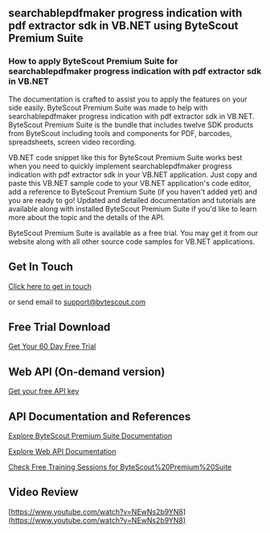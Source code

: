 ## searchablepdfmaker progress indication with pdf extractor sdk in VB.NET using ByteScout Premium Suite

### How to apply ByteScout Premium Suite for searchablepdfmaker progress indication with pdf extractor sdk in VB.NET

The documentation is crafted to assist you to apply the features on your side easily. ByteScout Premium Suite was made to help with searchablepdfmaker progress indication with pdf extractor sdk in VB.NET. ByteScout Premium Suite is the bundle that includes twelve SDK products from ByteScout including tools and components for PDF, barcodes, spreadsheets, screen video recording.

VB.NET code snippet like this for ByteScout Premium Suite works best when you need to quickly implement searchablepdfmaker progress indication with pdf extractor sdk in your VB.NET application.  Just copy and paste this VB.NET sample code to your VB.NET application's code editor, add a reference to ByteScout Premium Suite (if you haven't added yet) and you are ready to go! Updated and detailed documentation and tutorials are available along with installed ByteScout Premium Suite if you'd like to learn more about the topic and the details of the API.

ByteScout Premium Suite is available as a free trial. You may get it from our website along with all other source code samples for VB.NET applications.

## Get In Touch

[Click here to get in touch](https://bytescout.zendesk.com/hc/en-us/requests/new?subject=ByteScout%20Premium%20Suite%20Question)

or send email to [support@bytescout.com](mailto:support@bytescout.com?subject=ByteScout%20Premium%20Suite%20Question) 

## Free Trial Download

[Get Your 60 Day Free Trial](https://bytescout.com/download/web-installer?utm_source=github-readme)

## Web API (On-demand version)

[Get your free API key](https://pdf.co/documentation/api?utm_source=github-readme)

## API Documentation and References

[Explore ByteScout Premium Suite Documentation](https://bytescout.com/documentation/index.html?utm_source=github-readme)

[Explore Web API Documentation](https://pdf.co/documentation/api?utm_source=github-readme)

[Check Free Training Sessions for ByteScout%20Premium%20Suite](https://academy.bytescout.com/)

## Video Review

[https://www.youtube.com/watch?v=NEwNs2b9YN8](https://www.youtube.com/watch?v=NEwNs2b9YN8)